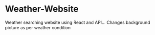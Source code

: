 # Weather-Website
Weather searching website using React and API... Changes background picture as per weather condition
